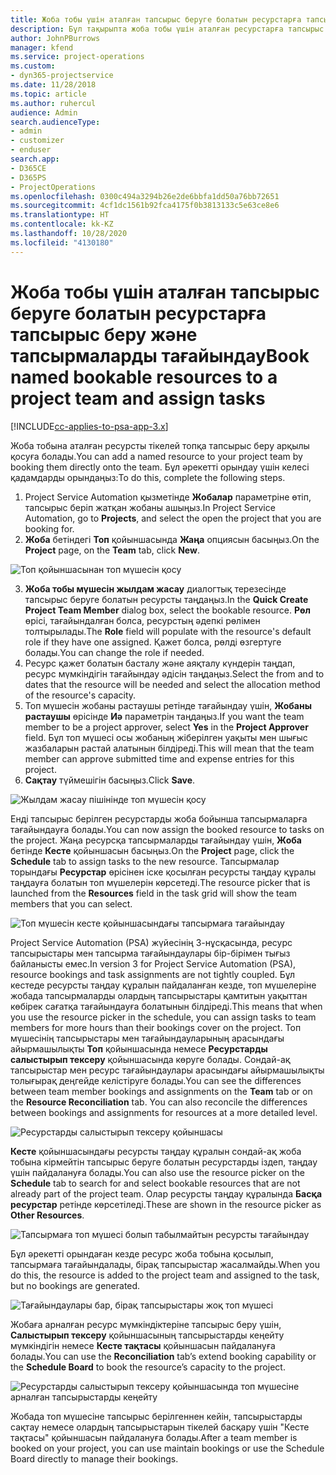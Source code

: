 ```yaml
---
title: Жоба тобы үшін аталған тапсырыс беруге болатын ресурстарға тапсырыс беру және тапсырмаларды тағайындау
description: Бұл тақырыпта жоба тобы үшін аталған ресурстарға тапсырыс беру және оларды тапсырмаларға тағайындау жолдары туралы ақпарат берілген.
author: JohnPBurrows
manager: kfend
ms.service: project-operations
ms.custom:
- dyn365-projectservice
ms.date: 11/28/2018
ms.topic: article
ms.author: ruhercul
audience: Admin
search.audienceType:
- admin
- customizer
- enduser
search.app:
- D365CE
- D365PS
- ProjectOperations
ms.openlocfilehash: 0300c494a3294b26e2de6bbfa1dd50a76bb72651
ms.sourcegitcommit: 4cf1dc1561b92fca4175f0b3813133c5e63ce8e6
ms.translationtype: HT
ms.contentlocale: kk-KZ
ms.lasthandoff: 10/28/2020
ms.locfileid: "4130180"
---
```

# <a name="book-named-bookable-resources-to-a-project-team-and-assign-tasks"></a><span data-ttu-id="5eeff-103">Жоба тобы үшін аталған тапсырыс беруге болатын ресурстарға тапсырыс беру және тапсырмаларды тағайындау</span><span class="sxs-lookup"><span data-stu-id="5eeff-103">Book named bookable resources to a project team and assign tasks</span></span> 

[!INCLUDE[cc-applies-to-psa-app-3.x](../includes/cc-applies-to-psa-app-3x.md)]

<span data-ttu-id="5eeff-104">Жоба тобына аталған ресурсты тікелей топқа тапсырыс беру арқылы қосуға болады.</span><span class="sxs-lookup"><span data-stu-id="5eeff-104">You can  add a named resource to your project team by booking them directly onto the team.</span></span> <span data-ttu-id="5eeff-105">Бұл әрекетті орындау үшін келесі қадамдарды орындаңыз:</span><span class="sxs-lookup"><span data-stu-id="5eeff-105">To do this, complete the following steps.</span></span>

1. <span data-ttu-id="5eeff-106">Project Service Automation қызметінде **Жобалар** параметріне өтіп, тапсырыс беріп жатқан жобаны ашыңыз.</span><span class="sxs-lookup"><span data-stu-id="5eeff-106">In  Project Service Automation, go to **Projects**, and select the open the project that you are booking for.</span></span>
2. <span data-ttu-id="5eeff-107">**Жоба** бетіндегі **Топ** қойыншасында **Жаңа** опциясын басыңыз.</span><span class="sxs-lookup"><span data-stu-id="5eeff-107">On the **Project** page, on the **Team** tab, click **New**.</span></span> 

![Топ қойыншасынан топ мүшесін қосу](media/RM-how-to-1.png)

3. <span data-ttu-id="5eeff-109">**Жоба тобы мүшесін жылдам жасау** диалогтық терезесінде тапсырыс беруге болатын ресурсты таңдаңыз.</span><span class="sxs-lookup"><span data-stu-id="5eeff-109">In the **Quick Create Project Team Member** dialog box, select the bookable resource.</span></span> <span data-ttu-id="5eeff-110">**Рөл** өрісі, тағайындалған болса, ресурстың әдепкі рөлімен толтырылады.</span><span class="sxs-lookup"><span data-stu-id="5eeff-110">The **Role** field will populate with the resource's default role if they have one assigned.</span></span> <span data-ttu-id="5eeff-111">Қажет болса, рөлді өзгертуге болады.</span><span class="sxs-lookup"><span data-stu-id="5eeff-111">You can change the role if needed.</span></span> 
4. <span data-ttu-id="5eeff-112">Ресурс қажет болатын басталу және аяқталу күндерін таңдап, ресурс мүмкіндігін тағайындау әдісін таңдаңыз.</span><span class="sxs-lookup"><span data-stu-id="5eeff-112">Select the from and to dates that the resource will be needed and select the allocation method of the resource's capacity.</span></span> 
5. <span data-ttu-id="5eeff-113">Топ мүшесін жобаны растаушы ретінде тағайындау үшін, **Жобаны растаушы** өрісінде **Иә** параметрін таңдаңыз.</span><span class="sxs-lookup"><span data-stu-id="5eeff-113">If you want the team member to be a project approver, select **Yes** in the **Project Approver** field.</span></span> <span data-ttu-id="5eeff-114">Бұл топ мүшесі осы жобаның жіберілген уақыты мен шығыс жазбаларын растай алатынын білдіреді.</span><span class="sxs-lookup"><span data-stu-id="5eeff-114">This will mean that the team member can approve submitted time and expense entries for this project.</span></span> 
6. <span data-ttu-id="5eeff-115">**Сақтау** түймешігін басыңыз.</span><span class="sxs-lookup"><span data-stu-id="5eeff-115">Click **Save**.</span></span>

![Жылдам жасау пішінінде топ мүшесін қосу](media/RM-how-to-2.png)


<span data-ttu-id="5eeff-117">Енді тапсырыс берілген ресурстарды жоба бойынша тапсырмаларға тағайындауға болады.</span><span class="sxs-lookup"><span data-stu-id="5eeff-117">You can now assign the booked resource to tasks on the project.</span></span> <span data-ttu-id="5eeff-118">Жаңа ресурсқа тапсырмаларды тағайындау үшін, **Жоба** бетінде **Кесте** қойыншасын басыңыз.</span><span class="sxs-lookup"><span data-stu-id="5eeff-118">On the **Project** page, click the **Schedule** tab to assign tasks to the new resource.</span></span> <span data-ttu-id="5eeff-119">Тапсырмалар торындағы **Ресурстар** өрісінен іске қосылған ресурсты таңдау құралы таңдауға болатын топ мүшелерін көрсетеді.</span><span class="sxs-lookup"><span data-stu-id="5eeff-119">The resource picker that is launched from the **Resources** field in the task grid will show the team members that you can select.</span></span>

![Топ мүшесін кесте қойыншасындағы тапсырмаға тағайындау](media/RM-how-to-3.png)

<span data-ttu-id="5eeff-121">Project Service Automation (PSA) жүйесінің 3-нұсқасында, ресурс тапсырыстары мен тапсырма тағайындаулары бір-бірімен тығыз байланысты емес.</span><span class="sxs-lookup"><span data-stu-id="5eeff-121">In version 3 for Project Service Automation (PSA), resource bookings and task assignments are not tightly coupled.</span></span> <span data-ttu-id="5eeff-122">Бұл кестеде ресурсты таңдау құралын пайдаланған кезде, топ мүшелеріне жобада тапсырмаларды олардың тапсырыстары қамтитын уақыттан көбірек сағатқа тағайындауға болатынын білдіреді.</span><span class="sxs-lookup"><span data-stu-id="5eeff-122">This means that when you use the resource picker in the schedule, you can assign tasks to team members for more hours than their bookings cover on the project.</span></span>
<span data-ttu-id="5eeff-123">Топ мүшесінің тапсырыстары мен тағайындауларының арасындағы айырмашылықты **Топ** қойыншасында немесе **Ресурстарды салыстырып тексеру** қойыншасында көруге болады. Сондай-ақ тапсырыстар мен ресурс тағайындаулары арасындағы айырмашылықты толығырақ деңгейде келістіруге болады.</span><span class="sxs-lookup"><span data-stu-id="5eeff-123">You can see the differences between team member bookings and assignments on the **Team** tab or on the **Resource Reconciliation** tab. You can also reconcile the differences between bookings and assignments for resources at a more detailed level.</span></span>

![Ресурстарды салыстырып тексеру қойыншасы](media/RM-how-to-4.png)

<span data-ttu-id="5eeff-125">**Кесте** қойыншасындағы ресурсты таңдау құралын сондай-ақ жоба тобына кірмейтін тапсырыс беруге болатын ресурстарды іздеп, таңдау үшін пайдалануға болады.</span><span class="sxs-lookup"><span data-stu-id="5eeff-125">You can also use the resource picker on the **Schedule** tab to search for and select bookable resources that are not already part of the project team.</span></span> <span data-ttu-id="5eeff-126">Олар ресурсты таңдау құралында **Басқа ресурстар** ретінде көрсетіледі.</span><span class="sxs-lookup"><span data-stu-id="5eeff-126">These are shown in the resource picker as **Other Resources**.</span></span>

![Тапсырмаға топ мүшесі болып табылмайтын ресурсты тағайындау](media/RM-how-to-5.png)

<span data-ttu-id="5eeff-128">Бұл әрекетті орындаған кезде ресурс жоба тобына қосылып, тапсырмаға тағайындалады, бірақ тапсырыстар жасалмайды.</span><span class="sxs-lookup"><span data-stu-id="5eeff-128">When you do this, the resource is added to the project team and assigned to the task, but no bookings are generated.</span></span>

![Тағайындаулары бар, бірақ тапсырыстары жоқ топ мүшесі](media/RM-how-to-6.png)

<span data-ttu-id="5eeff-130">Жобаға арналған ресурс мүмкіндіктеріне тапсырыс беру үшін, **Салыстырып тексеру** қойыншасының тапсырыстарды кеңейту мүмкіндігін немесе **Кесте тақтасы** қойыншасын пайдалануға болады.</span><span class="sxs-lookup"><span data-stu-id="5eeff-130">You can use the **Reconciliation** tab’s extend booking capability or the **Schedule Board** to book the resource’s capacity to the project.</span></span>

![Ресурстарды салыстырып тексеру қойыншасында топ мүшесіне арналған тапсырыстарды кеңейту](media/RM-how-to-7.png)

<span data-ttu-id="5eeff-132">Жобада топ мүшесіне тапсырыс берілгеннен кейін, тапсырыстарды сақтау немесе олардың тапсырыстарын тікелей басқару үшін "Кесте тақтасы" қойыншасын пайдалануға болады.</span><span class="sxs-lookup"><span data-stu-id="5eeff-132">After a team member is booked on your project, you can use maintain bookings or use the Schedule Board directly to manage their bookings.</span></span>
